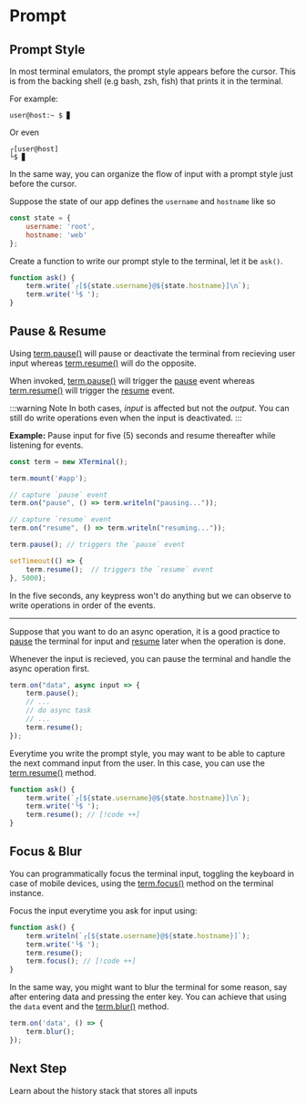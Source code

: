 # Prompt

## Prompt Style

In most terminal emulators, the prompt style appears before the cursor. This is from the backing shell (e.g bash, zsh, fish) that prints it in the terminal. 

For example:

```
user@host:~ $ ▊
```

Or even

```
┌[user@host]
└$ ▊
```

In the same way, you can organize the flow of input with a prompt style just before the cursor.

Suppose the state of our app defines the `username` and `hostname` like so

```js
const state = { 
    username: 'root', 
    hostname: 'web' 
};
```

Create a function to write our prompt style to the terminal, let it be `ask()`.

```js
function ask() {
    term.write(`┌[${state.username}@${state.hostname}]\n`);
    term.write('└$ ');
}
```

## Pause & Resume

Using [term.pause()](../api/index.md#term-pause) will pause or deactivate the terminal from recieving user input whereas [term.resume()](../api/index.md#term-resume) will do the opposite.

When invoked, [term.pause()](../api/index.md#term-pause) will trigger the [pause](./events.md#default-events) event whereas [term.resume()](../api/index.md#term-resume) will trigger the [resume](./events.md#default-events) event.

:::warning Note
In both cases, _input_ is affected but not the _output_. You can still do write operations even when the input is deactivated.
:::

**Example:** Pause input for five (5) seconds and resume thereafter while listening for events.

```js
const term = new XTerminal();

term.mount('#app');

// capture `pause` event
term.on("pause", () => term.writeln("pausing..."));

// capture `resume` event
term.on("resume", () => term.writeln("resuming..."));

term.pause(); // triggers the `pause` event

setTimeout(() => {
    term.resume();  // triggers the `resume` event
}, 5000);
```

In the five seconds, any keypress won't do anything but we can observe to write operations in order of the events.

---

Suppose that you want to do an async operation, it is a good 
practice to [pause](../api/index.md#term-pause) the terminal for input and [resume](../api/index.md#term-resume) later when the operation is done.

Whenever the input is recieved, you can pause the terminal and handle the async operation first.

```js
term.on("data", async input => {
    term.pause();
    // ...
    // do async task
    // ...
    term.resume();
});
```

Everytime you write the prompt style, you may want to be able to capture the next command input from the user. In this case, you can use the 
[term.resume()](../api/index.md#term-resume) method.

```js
function ask() {
    term.write(`┌[${state.username}@${state.hostname}]\n`);
    term.write('└$ ');
    term.resume(); // [!code ++]
}
```

## Focus & Blur

You can programmatically focus the terminal input, toggling the keyboard in case of mobile devices, using the [term.focus()](../api/index.md#term-focus) method on the terminal instance.

Focus the input everytime you ask for input using:

```js
function ask() {
    term.writeln(`┌[${state.username}@${state.hostname}]`);
    term.write('└$ ');
    term.resume();
    term.focus(); // [!code ++]
}
```

In the same way, you might want to blur the terminal for some reason, say after entering
data and pressing the enter key. You can achieve that using the `data` event and the [term.blur()](../api/index.md#term-blur) method.

```js
term.on('data', () => {
    term.blur();
});
```

## Next Step

Learn about the history stack that stores all inputs
